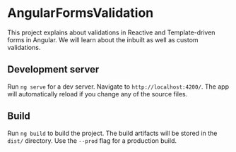 # AngularFormsValidation

This project explains about validations in Reactive and Template-driven forms in Angular. We will learn about the inbuilt as well as custom validations.


## Development server

Run `ng serve` for a dev server. Navigate to `http://localhost:4200/`. The app will automatically reload if you change any of the source files.

## Build

Run `ng build` to build the project. The build artifacts will be stored in the `dist/` directory. Use the `--prod` flag for a production build.

